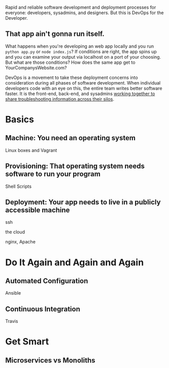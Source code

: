 Rapid and reliable software development and deployment processes for everyone: developers, sysadmins, and designers. But this is DevOps for the Developer.

That app ain't gonna run itself.
--------------------------------

What happens when you're developing an web app locally and you run `python app.py` or `node index.js`? If conditions are right, the app spins up and you can examine your output via localhost on a port of your choosing. But what are those conditions? How does the same app get to YourCompanysWebsite.com? 

DevOps is a movement to take these deployment concerns into consideration during all phases of software development. When individual developers code with an eye on this, the entire team writes better software faster. It is the front-end, back-end, and sysadmins [working together to share troubleshooting information across their silos](http://www.drdobbs.com/architecture-and-design/what-exactly-is-devops/240009147).

Basics
==========

Machine: You need an operating system
-------------------------------------

Linux boxes and Vagrant

Provisioning: That operating system needs software to run your program
----------------------------------------------------------------------

Shell Scripts

Deployment: Your app needs to live in a publicly accessible machine
----------------------------------------------------------------------
ssh

the cloud

nginx, Apache

Do It Again and Again and Again
========================================================

Automated Configuration
-----------------------

Ansible

Continuous Integration
---------------------

Travis

Get Smart
=========

Microservices vs Monoliths
--------------------------









